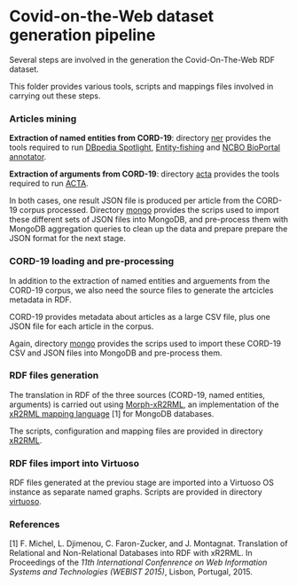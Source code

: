 # Covid-on-the-Web dataset generation pipeline

Several steps are involved in the generation the Covid-On-The-Web RDF dataset.

This folder provides various tools, scripts and mappings files involved in carrying out these steps.


### Articles mining

**Extraction of named entities from CORD-19**: directory [ner](ner) provides the tools required to run [DBpedia Spotlight](https://www.dbpedia-spotlight.org/), [Entity-fishing](https://github.com/kermitt2/entity-fishing) and [NCBO BioPortal annotator](http://bioportal.bioontology.org/annotatorplus).

**Extraction of arguments from CORD-19**: directory [acta](acta) provides the tools required to run
 [ACTA](http://ns.inria.fr/acta/).

In both cases, one result JSON file is produced per article from the CORD-19 corpus processed.
Directory [mongo](mongo) provides the scrips used to import these different sets of JSON files into MongoDB, and pre-process them with MongoDB aggregation queries to clean up the data and prepare prepare the JSON format for the next stage.

### CORD-19 loading and pre-processing

In addition to the extraction of named entities and arguements from the CORD-19 corpus, we also need the source files to generate the artcicles metadata in RDF.

CORD-19 provides metadata about articles as a large CSV file, plus one JSON file for each article in the corpus.

Again, directory [mongo](mongo) provides the scrips used to import these CORD-19 CSV and JSON files into MongoDB and pre-process them.


### RDF files generation

The translation in RDF of the three sources (CORD-19, named entities, arguments) is carried out using [Morph-xR2RML](https://github.com/frmichel/morph-xr2rml/), an implementation of the [xR2RML mapping language](http://i3s.unice.fr/~fmichel/xr2rml_specification.html) [1] for MongoDB databases.

The scripts, configuration and mapping files are provided in directory [xR2RML](xR2RML).


### RDF files import into Virtuoso

RDF files generated at the previou stage are imported into a Virtuoso OS instance as separate named graphs. 
Scripts are provided in directory [virtuoso](virtuoso).


### References

[1] F. Michel, L. Djimenou, C. Faron-Zucker, and J. Montagnat. Translation of Relational and Non-Relational Databases into RDF with xR2RML.
In Proceedings of the *11th International Confenrence on Web Information Systems and Technologies (WEBIST 2015)*, Lisbon, Portugal, 2015.

